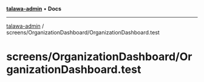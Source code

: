 [**talawa-admin**](../../../README.md) • **Docs**

***

[talawa-admin](../../../modules.md) / screens/OrganizationDashboard/OrganizationDashboard.test

# screens/OrganizationDashboard/OrganizationDashboard.test
